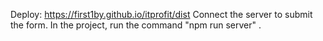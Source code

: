 Deploy: https://first1by.github.io/itprofit/dist
Connect the server to submit the form. In the project, run the command "npm run server" .
